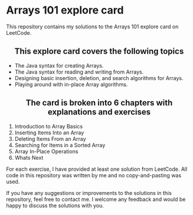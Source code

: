 # Arrays 101 explore card

This repository contains my solutions to the Arrays 101 explore card on LeetCode.

<div style="text-align: center;"> 

## This explore card covers the following topics

</div>

* The Java syntax for creating Arrays.
* The Java syntax for reading and writing from Arrays.
* Designing basic insertion, deletion, and search algorithms for Arrays.
* Playing around with in-place Array algorithms.

<div style="text-align: center;">

## The card is broken into 6 chapters with explanations and exercises

</div>

1. Introduction to Array Basics
2. Inserting Items Into an Array
3. Deleting Items From an Array
4. Searching for Items in a Sorted Array
5. Array In-Place Operations
6. Whats Next

For each exercise, I have provided at least one solution from LeetCode. All code in this repository was written by me and no copy-and-pasting was used.

If you have any suggestions or improvements to the solutions in this repository, feel free to contact me. I welcome any feedback and would be happy to discuss the solutions with you.
